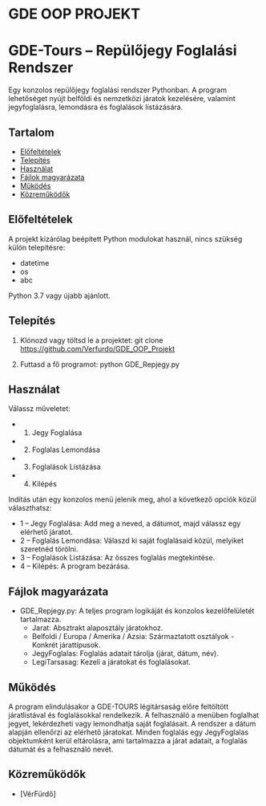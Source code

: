 # GDE OOP PROJEKT
# GDE-Tours – Repülőjegy Foglalási Rendszer

Egy konzolos repülőjegy foglalási rendszer Pythonban. A program lehetőséget nyújt belföldi és nemzetközi járatok kezelésére, valamint jegyfoglalásra, lemondásra és foglalások listázására.

## Tartalom

- [Előfeltételek](#elofeltetelek)
- [Telepítés](#telepites)
- [Használat](#hasznalat)
- [Fájlok magyarázata](#fajlok-magyarazata)
- [Működés](#mukodes)
- [Közreműködők](#kozremukodok)

## Előfeltételek

A projekt kizárólag beépített Python modulokat használ, nincs szükség külön telepítésre:
-	datetime
-	os
-	abc

Python 3.7 vagy újabb ajánlott.

## Telepítés

1.	Klónozd vagy töltsd le a projektet:
	git clone https://github.com/Verfurdo/GDE_OOP_Projekt

2.	Futtasd a fő programot:
	python GDE_Repjegy.py

## Használat

Válassz műveletet:
- 1. Jegy Foglalása
- 2. Foglalas Lemondása
- 3. Foglalások Listázása
- 4. Kilépés

Indítás után egy konzolos menü jelenik meg, ahol a következő opciók közül választhatsz:
-	1 – Jegy Foglalása: Add meg a neved, a dátumot, majd válassz egy elérhető járatot.
-	2 – Foglalás Lemondása: Válaszd ki saját foglalásaid közül, melyiket szeretnéd törölni.
-	3 – Foglalások Listázása: Az összes foglalás megtekintése.
-	4 – Kilépés: A program bezárása.

## Fájlok magyarázata

-	GDE_Repjegy.py: A teljes program logikáját és konzolos kezelőfelületét tartalmazza.
	-	Jarat: Absztrakt alaposztály járatokhoz.
	-	Belfoldi / Europa / Amerika / Azsia: Származtatott osztályok - Konkrét járattípusok.
	-	JegyFoglalas: Foglalás adatait tárolja (járat, dátum, név).
	-	LegiTarsasag: Kezeli a járatokat és foglalásokat.
	
## Működés
A program elindulásakor a GDE-TOURS légitársaság előre feltöltött járatlistával és foglalásokkal rendelkezik. A felhasználó a menüben foglalhat jegyet, lekérdezheti vagy lemondhatja saját foglalásait.
A rendszer a dátum alapján ellenőrzi az elérhető járatokat. Minden foglalás egy JegyFoglalas objektumként kerül eltárolásra, ami tartalmazza a járat adatait, a foglalás dátumát és a felhasználó nevét.

## Közreműködők

-   [VérFürdő]